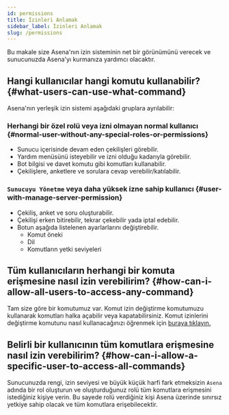 ```yaml
---
id: permissions
title: İzinleri Anlamak
sidebar_label: İzinleri Anlamak
slug: /permissions
---
```


Bu makale size Asena'nın izin sisteminin net bir görünümünü verecek ve sunucunuzda Asena'yı kurmanıza yardımcı
olacaktır.

## Hangi kullanıcılar hangi komutu kullanabilir? {#what-users-can-use-what-command}

Asena'nın yerleşik izin sistemi aşağıdaki gruplara ayrılabilir:

### Herhangi bir özel rolü veya izni olmayan normal kullanıcı {#normal-user-without-any-special-roles-or-permissions}

* Sunucu içerisinde devam eden çekilişleri görebilir.
* Yardım menüsünü isteyebilir ve izni olduğu kadarıyla görebilir.
* Bot bilgisi ve davet komutu gibi komutları kullanabilir.
* Çekilişlere, anketlere ve sorulara cevap verebilir/katılabilir.

### `Sunucuyu Yönetme` veya daha yüksek izne sahip kullanıcı {#user-with-manage-server-permission}
* Çekiliş, anket ve soru oluşturabilir.
* Çekilişi erken bitirebilir, tekrar çekebilir yada iptal edebilir.
* Botun aşağıda listelenen ayarlarlarını değiştirebilir.
    * Komut öneki
    * Dil
    * Komutların yetki seviyeleri

## Tüm kullanıcıların herhangi bir komuta erişmesine nasıl izin verebilirim? {#how-can-i-allow-all-users-to-access-any-command}

Tam size göre bir komutumuz var. Komut izin değiştirme komutumuzu kullanarak komutları halka açabilir veya
kapatabilirsiniz. Komut izinlerini değiştirme komutunu nasıl kullanacağınızı öğrenmek için [buraya tıklayın.](/docs/commands/scperm)

## Belirli bir kullanıcının tüm komutlara erişmesine nasıl izin verebilirim? {#how-can-i-allow-a-specific-user-to-access-all-commands}

Sunucunuzda rengi, izin seviyesi ve büyük küçük harfi fark etmeksizin `Asena` adında bir rol oluşturun ve oluşturduğunuz
rolü tüm komutlara erişmesini istediğiniz kişiye verin. Bu sayede rolü verdiğiniz kişi Asena üzerinde sınırsız yetkiye
sahip olacak ve tüm komutlara erişebilecektir.  
